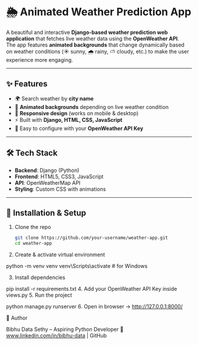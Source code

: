 # 🌦️ Animated Weather Prediction App  

A beautiful and interactive **Django-based weather prediction web application** that fetches live weather data using the **OpenWeather API**.  
The app features **animated backgrounds** that change dynamically based on weather conditions (☀️ sunny, 🌧️ rainy, ⛅ cloudy, etc.) to make the user experience more engaging.  

---

## ✨ Features
- 🌍 Search weather by **city name**
- 🎨 **Animated backgrounds** depending on live weather condition  
- 📱 **Responsive design** (works on mobile & desktop)  
- ⚡ Built with **Django, HTML, CSS, JavaScript**  
- 🔑 Easy to configure with your **OpenWeather API Key**  

---

## 🛠️ Tech Stack
- **Backend**: Django (Python)  
- **Frontend**: HTML5, CSS3, JavaScript  
- **API**: OpenWeatherMap API  
- **Styling**: Custom CSS with animations  

---

## 🚀 Installation & Setup
1. Clone the repo  
   ```bash
   git clone https://github.com/your-username/weather-app.git
   cd weather-app
2. Create & activate virtual environment

python -m venv venv
venv\Scripts\activate   # for Windows

3. Install dependencies

pip install -r requirements.txt
4. Add your OpenWeather API Key inside views.py
5. Run the project

python manage.py runserver
6. Open in browser → http://127.0.0.1:8000/

👤 Author

Bibhu Data Sethy – Aspiring Python Developer
🔗 www.linkedin.com/in/bibhu-data
 | GitHub
